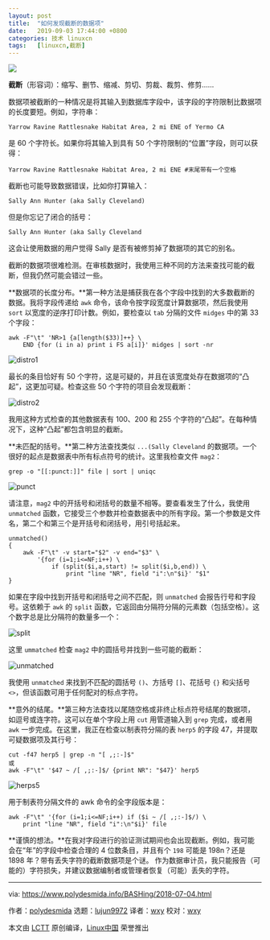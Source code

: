 ```yaml
---
layout: post
title:	"如何发现截断的数据项"
date:	2019-09-03 17:44:00 +0800 
categories:	技术 linuxcn 
tags:	[linuxcn,截断]
---
```



![](/Asserts/Images//attachment/album/201909/03/174406g4vn4wq9f9wa4peq.jpg)


**截断**（形容词）：缩写、删节、缩减、剪切、剪裁、裁剪、修剪……


数据项被截断的一种情况是将其输入到数据库字段中，该字段的字符限制比数据项的长度要短。例如，字符串：



```
Yarrow Ravine Rattlesnake Habitat Area, 2 mi ENE of Yermo CA
```

是 60 个字符长。如果你将其输入到具有 50 个字符限制的“位置”字段，则可以获得：



```
Yarrow Ravine Rattlesnake Habitat Area, 2 mi ENE #末尾带有一个空格
```

截断也可能导致数据错误，比如你打算输入：



```
Sally Ann Hunter (aka Sally Cleveland)
```

但是你忘记了闭合的括号：



```
Sally Ann Hunter (aka Sally Cleveland
```

这会让使用数据的用户觉得 Sally 是否有被修剪掉了数据项的其它的别名。


截断的数据项很难检测。在审核数据时，我使用三种不同的方法来查找可能的截断，但我仍然可能会错过一些。


**数据项的长度分布。**第一种方法是捕获我在各个字段中找到的大多数截断的数据。我将字段传递给 `awk` 命令，该命令按字段宽度计算数据项，然后我使用 `sort` 以宽度的逆序打印计数。例如，要检查以 `tab` 分隔的文件 `midges` 中的第 33 个字段：



```
awk -F"\t" 'NR>1 {a[length($33)]++} \
    END {for (i in a) print i FS a[i]}' midges | sort -nr
```

![distro1](/Asserts/Images//attachment/album/201909/03/174437f5ivu02uamrjru54.png)


最长的条目恰好有 50 个字符，这是可疑的，并且在该宽度处存在数据项的“凸起”，这更加可疑。检查这些 50 个字符的项目会发现截断：


![distro2](/Asserts/Images//attachment/album/201909/03/174444t9xzme1m4vnque47.png)


我用这种方式检查的其他数据表有 100、200 和 255 个字符的“凸起”。在每种情况下，这种“凸起”都包含明显的截断。


**未匹配的括号。**第二种方法查找类似 `...(Sally Cleveland` 的数据项。一个很好的起点是数据表中所有标点符号的统计。这里我检查文件 `mag2`：



```
grep -o "[[:punct:]]" file | sort | uniqc
```

![punct](/Asserts/Images//attachment/album/201909/03/174524miy5465qi9z4nv61.png)


请注意，`mag2` 中的开括号和闭括号的数量不相等。要查看发生了什么，我使用 `unmatched` 函数，它接受三个参数并检查数据表中的所有字段。第一个参数是文件名，第二个和第三个是开括号和闭括号，用引号括起来。



```
unmatched()
{
    awk -F"\t" -v start="$2" -v end="$3" \
        '{for (i=1;i<=NF;i++) \
            if (split($i,a,start) != split($i,b,end)) \
                print "line "NR", field "i":\n"$i}' "$1"
}
```

如果在字段中找到开括号和闭括号之间不匹配，则 `unmatched` 会报告行号和字段号。这依赖于 `awk` 的 `split` 函数，它返回由分隔符分隔的元素数（包括空格）。这个数字总是比分隔符的数量多一个：


![split](/Asserts/Images//attachment/album/201909/03/174452gq655q8kw7cnkmmc.png)


这里 `ummatched` 检查 `mag2` 中的圆括号并找到一些可能的截断：


![unmatched](/Asserts/Images//attachment/album/201909/03/174456pfgfdg96y0dxa3ga.png)


我使用 `unmatched` 来找到不匹配的圆括号 `()`、方括号 `[]`、花括号 `{}` 和尖括号 `<>`，但该函数可用于任何配对的标点字符。


**意外的结尾。**第三种方法查找以尾随空格或非终止标点符号结尾的数据项，如逗号或连字符。这可以在单个字段上用 `cut` 用管道输入到 `grep` 完成，或者用 `awk` 一步完成。在这里，我正在检查以制表符分隔的表 `herp5` 的字段 47，并提取可疑数据项及其行号：



```
cut -f47 herp5 | grep -n "[ ,;:-]$"
或
awk -F"\t" '$47 ~ /[ ,;:-]$/ {print NR": "$47}' herp5
```

![herps5](/Asserts/Images//attachment/album/201909/03/174502zlnneertxtxroj1r.png)


用于制表符分隔文件的 awk 命令的全字段版本是：



```
awk -F"\t" '{for (i=1;i<=NF;i++) if ($i ~ /[ ,;:-]$/) \
    print "line "NR", field "i":\n"$i}' file
```

**谨慎的想法。**在我对字段进行的验证测试期间也会出现截断。例如，我可能会在“年”的字段中检查合理的 4 位数条目，并且有个 `198` 可能是 198n？还是 1898 年？带有丢失字符的截断数据项是个谜。 作为数据审计员，我只能报告（可能的）字符损失，并建议数据编制者或管理者恢复（可能）丢失的字符。




---


via: <https://www.polydesmida.info/BASHing/2018-07-04.html>


作者：[polydesmida](https://www.polydesmida.info/) 选题：[lujun9972](https://github.com/lujun9972) 译者：[wxy](https://github.com/wxy) 校对：[wxy](https://github.com/wxy)


本文由 [LCTT](https://github.com/LCTT/TranslateProject) 原创编译，[Linux中国](https://linux.cn/) 荣誉推出
